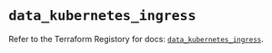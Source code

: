 # `data_kubernetes_ingress`

Refer to the Terraform Registory for docs: [`data_kubernetes_ingress`](https://registry.terraform.io/providers/hashicorp/kubernetes/2.25.2/docs/data-sources/ingress).
